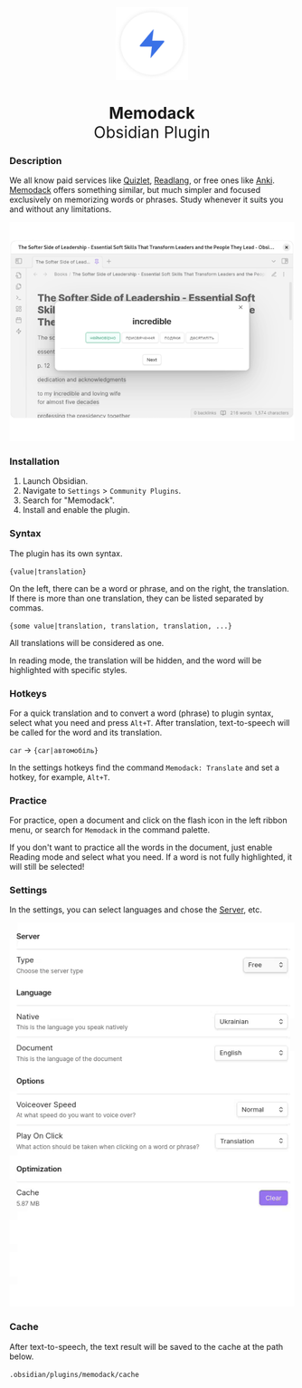 <p align="center">
  <img alt="Memodack (Obsidian Plugin) Logo" src="logo.png" width="128" height="128"/>
</p>

<h1 align="center">
  Memodack
  <br>
  <span style="font-weight: normal">Obsidian Plugin</span>
</h1>

### Description

We all know paid services like [Quizlet](https://quizlet.com/), [Readlang](https://readlang.com/), or free ones like [Anki](https://apps.ankiweb.net/). [Memodack](https://github.com/pavlokobyliatskyi/obsidian-memodack-plugin) offers something similar, but much simpler and focused exclusively on memorizing words or phrases. Study whenever it suits you and without any
limitations.

![desktop](desktop.png)

### Installation

1. Launch Obsidian.
2. Navigate to `Settings` > `Community Plugins`.
3. Search for "Memodack".
4. Install and enable the plugin.

### Syntax

The plugin has its own syntax.

`{value|translation}`

On the left, there can be a word or phrase, and on the right, the translation. If there is more than one translation, they can be listed separated by commas.

`{some value|translation, translation, translation, ...}`

All translations will be considered as one.

In reading mode, the translation will be hidden, and the word will be highlighted with specific styles.

### Hotkeys

For a quick translation and to convert a word (phrase) to plugin syntax, select what you need and press `Alt+T`. After translation, text-to-speech will be called for the word and its translation.

`car` -> `{car|автомобіль}`

In the settings hotkeys find the command `Memodack: Translate` and set a hotkey, for example, `Alt+T`.

### Practice

For practice, open a document and click on the flash icon in the left ribbon menu, or search for `Memodack` in the command palette.

If you don't want to practice all the words in the document, just enable Reading mode and select what you need. If a word is not fully highlighted, it will still be selected!

### Settings

In the settings, you can select languages and chose the [Server](server/README.md), etc.

![settings](settings.gif)

### Cache

After text-to-speech, the text result will be saved to the cache at the path below.

`.obsidian/plugins/memodack/cache`
